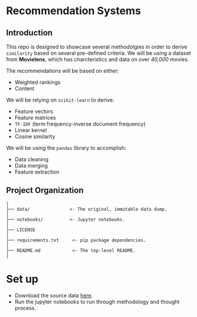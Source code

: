 # Recommendation Systems


## Introduction

This repo is designed to showcase several methodolgies in order to derive `similarity` based on several pre-defined criteria. We will be using a dataset from **Movielens**, which has charcteristics and data on over *40,000* movies. 

The recommendations will be based on either:

- Weighted rankings
- Content

We will be relying on `scikit-learn` to derive:
- Feature vectors
- Feature matrices
- `TF-IDF` (term frequency-inverse document frequency)
- Linear kernel
- Cosine similarity

We will be using the `pandas` library to accomplish:
- Data cleaning
- Data merging
- Feature extraction

## Project Organization


    │
    ├── data/               <- The original, immutable data dump. 
    │
    ├── notebooks/          <- Jupyter notebooks. 
    │
    ├── LICENSE
    │
    ├── requirements.txt     <- pip package dependencies.   
    │
    ├── README.md            <- The top-level README.
    │
    
# Set up
- Download the source data [here](#https://www.kaggle.com/rounakbanik/the-movies-dataset).
- Run the jupyter notebooks to run through methodology and thought process.




